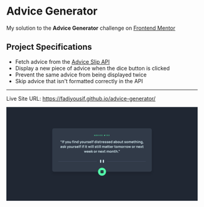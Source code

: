 # Advice Generator

My solution to the **Advice Generator** challenge on [Frontend Mentor](https://www.frontendmentor.io/)

## Project Specifications

-  Fetch advice from the [Advice Slip API](https://api.adviceslip.com/)
-  Display a new piece of advice when the dice button is clicked
-  Prevent the same advice from being displayed twice
-  Skip advice that isn't formatted correctly in the API

<hr>

Live Site URL: https://fadiyousif.github.io/advice-generator/

<img src="./images/screenshot.png" alt="screenshot">
